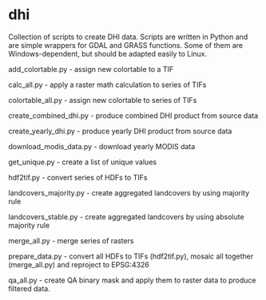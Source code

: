 # dhi
Collection of scripts to create DHI data. Scripts are written in Python and are simple wrappers for GDAL and GRASS functions. Some of them are Windows-dependent, but should be adapted easily to Linux.

add_colortable.py - assign new colortable to a TIF

calc_all.py - apply a raster math calculation to series of TIFs

colortable_all.py - assign new colortable to series of TIFs

create_combined_dhi.py - produce combined DHI product from source data

create_yearly_dhi.py - produce yearly DHI product from source data

download_modis_data.py - download yearly MODIS data

get_unique.py - create a list of unique values

hdf2tif.py - convert series of HDFs to TIFs

landcovers_majority.py - create aggregated landcovers by using majority rule

landcovers_stable.py - create aggregated landcovers by using absolute majority rule

merge_all.py - merge series of rasters

prepare_data.py - convert all HDFs to TIFs (hdf2tif.py), mosaic all together (merge_all.py) and reproject to EPSG:4326

qa_all.py - create QA binary mask and apply them to raster data to produce filtered data.